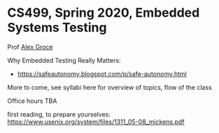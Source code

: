 # CS499, Spring 2020, Embedded Systems Testing

Prof [Alex Groce](https://agroce.github.io)

Why Embedded Testing Really Matters:
* https://safeautonomy.blogspot.com/p/safe-autonomy.html

More to come, see syllabi here for overview of topics, flow of the class

Office hours TBA

first reading, to prepare yourselves: https://www.usenix.org/system/files/1311_05-08_mickens.pdf